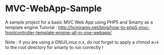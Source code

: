 MVC-WebApp-Sample
=================
A sample project for a basic MVC Web App using PHP5 and Smarty as a template engine
Tutorial : http://hciniramy.net/blog/how-to-php5-mvc-frontcontroller-template-engine-all-in-one-webapp/

Note : if you are using a GNU/Linux o.s, do not forget to apply a chmod a+x to the root directory for smarty to run correctly !
